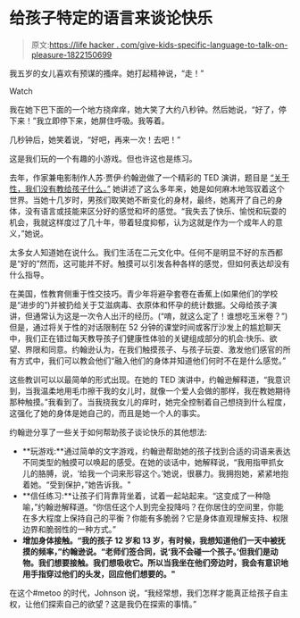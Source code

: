 # 给孩子特定的语言来谈论快乐

> 原文:[https://life hacker . com/give-kids-specific-language-to-talk-on-pleasure-1822150699](https://lifehacker.com/give-kids-specific-language-to-talk-about-pleasure-1822150699)

我五岁的女儿喜欢有预谋的搔痒。她打起精神说，“走！”

Watch

我在她下巴下面的一个地方挠痒痒，她大笑了大约八秒钟。然后她说，“好了，停下来！”我立即停下来，她屏住呼吸。我等着。

几秒钟后，她笑着说，“好吧，再来一次！去吧！”

这是我们玩的一个有趣的小游戏。但也许这也是练习。

去年，作家兼电影制作人苏·贾伊·约翰逊做了一个精彩的 TED 演讲，题目是 [“关于性，我们没有教给孩子什么。”](https://www.ted.com/talks/sue_jaye_johnson_what_we_don_t_teach_kids_about_sex) 她讲述了这么多年来，她是如何麻木地驾驭着这个世界。当她十几岁时，男孩们取笑她不断变化的身材，最终，她离开了自己的身体，没有语言或技能来区分好的感觉和坏的感觉。“我失去了快乐、愉悦和玩耍的机会，我就这样度过了几十年，带着轻度抑郁，认为这就是作为一个成年人的意义，”她说。

太多女人知道她在说什么。我们生活在二元文化中。任何不是明显不好的东西都是“好的”然而，这可能并不好。触摸可以引发各种各样的感觉，但如何表达却没有什么指导。

在美国，性教育侧重于性交技巧。青少年将避孕套卷在香蕉上(如果他们的学校是“进步的”)并被扔给关于艾滋病毒、衣原体和怀孕的统计数据。父母给孩子演讲，但通常认为这是一次令人出汗的经历。(“唷，就这么定了！谁想吃玉米卷？”)但是，通过将关于性的对话限制在 52 分钟的课堂时间或客厅沙发上的尴尬聊天中，我们正在错过每天教导孩子们健康性体验的关键组成部分的机会:快乐、欲望、界限和同意。约翰逊认为，在我们触摸孩子、与孩子玩耍、激发他们感官的所有方式中，我们可以教会他们“融入他们的身体并知道他们何时不在是什么感觉。”

这些教训可以以最简单的形式出现。在她的 TED 演讲中，约翰逊解释道，“我意识到，当我温柔地用毛巾擦干我的女儿时，就像一个爱人会做的那样，我在教她期待那种触摸。”我看到了。当我挠我女儿的痒时，她完全控制着自己想挠到什么程度，这强化了她的身体是她自己的，而且是她一个人的事实。

约翰逊分享了一些关于如何帮助孩子谈论快乐的其他想法:

*   **玩游戏:**通过简单的文字游戏，约翰逊帮助她的孩子找到合适的词语来表达不同类型的触摸可以唤起的感受。在她的谈话中，她解释说，“我用指甲抓女儿的胳膊，说，‘给我一个词来形容这个。’她说，很暴力。我拥抱她，紧紧地抱着她。“受到保护，”她告诉我。"
*   **信任练习:**让孩子们背靠背坐着，试着一起站起来。“这变成了一种隐喻，”约翰逊解释道。“你信任这个人到完全投降吗？在你居住的空间里，你能在多大程度上保持自己的平衡？你能有多脆弱？它是身体直观理解支持、权限边界和脆弱性的一种方式。”
*   **增加身体接触。“我的孩子 12 岁和 13 岁，有时候，我想知道他们一天中被抚摸的频率，”约翰逊说。“老师们签合同，说‘我不会碰一个孩子。’但我们是动物。我们想要接触。我们想吸收它。所以当我坐在他们旁边时，我会有意识地用手指穿过他们的头发，回应他们想要的。"**

在这个#metoo 的时代，Johnson 说，“我经常想，我们怎样才能真正给孩子自主权，让他们探索自己的欲望？这是我仍在探索的事情。”